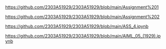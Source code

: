 https://github.com/2303A51929/2303A51929/blob/main/Assignment%201


https://github.com/2303A51929/2303A51929/blob/main/Assignment%202


https://github.com/2303A51929/2303A51929/blob/main/ASS_4.ipynb


https://github.com/2303A51929/2303A51929/blob/main/AIML_05_(1929).ipynb
